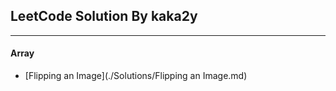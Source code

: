 ## LeetCode Solution By kaka2y
---
#### Array
- [Flipping an Image](./Solutions/Flipping an Image.md)